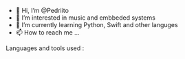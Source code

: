 - 👋 Hi, I’m @Pedriito
- 👀 I’m interested in music and embbeded systems
- 🌱 I’m currently learning Python, Swift and other languges
- 📫 How to reach me ...

Languages and tools used : 

<!---
Pedriito/Pedriito is a ✨ special ✨ repository because its `README.md` (this file) appears on your GitHub profile.
You can click the Preview link to take a look at your changes.
--->
